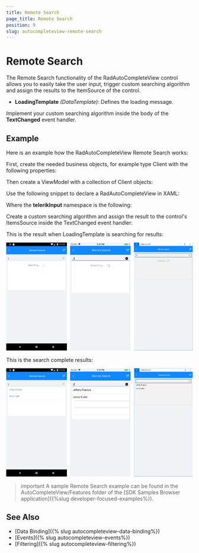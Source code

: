 ```yaml
---
title: Remote Search
page_title: Remote Search
position: 9
slug: autocompleteview-remote-search
---
```


# Remote Search

The Remote Search functionality of the RadAutoCompleteView control allows you to easily take the user input, trigger custom searching algorithm and assign the results to the ItemSource of the control.

* **LoadingTemplate** *(DataTemplate)*: Defines the loading message.

Implement your custom searching algorithm inside the body of the **TextChanged** event handler. 

## Example

Here is an example how the RadAutoCompleteView Remote Search works:

First, create the needed business objects, for example type Client with the following properties:

<snippet id='autocompleteview-features-businessobject'/>

Then create a ViewModel with a collection of Client objects:

<snippet id='autocompleteview-features-viewmodel'/>

Use the following snippet to declare a RadAutoCompleteView in XAML:

<snippet id='autocompleteview-features-remote-search'/>

Where the **telerikInput** namespace is the following:

<snippet id='xmlns-telerikinput'/>

Create a custom searching algorithm and assign the result to the control's ItemsSource inside the TextChanged event handler: 

<snippet id='autocompleteview-remote-search'/>

This is the result when LoadingTemplate is searching for results: 

![AutoCompleteView Remote Search Searching](images/autocompleteview-remote-search-searching.png "AutoCompleteView Remote Search Searching")

This is the search complete results:

![AutoCompleteView Remote Search Results](images/autocompleteview-remote-search-results.png "AutoCompleteView Remote Search Results")

>important A sample Remote Search example can be found in the AutoCompleteView/Features folder of the [SDK Samples Browser application]({%slug developer-focused-examples%}).

## See Also

- [Data Binding]({% slug autocompleteview-data-binding%})
- [Events]({% slug autocompleteview-events%})
- [Filtering]({% slug autocompleteview-filtering%})
